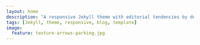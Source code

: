```yaml
---
layout: home
description: "A responsive Jekyll theme with editorial tendencies by designer Michael Rose."
tags: [Jekyll, theme, responsive, blog, template]
image:
  feature: texture-arrows-parking.jpg
---
```

